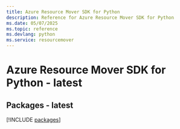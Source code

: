 ```yaml
---
title: Azure Resource Mover SDK for Python
description: Reference for Azure Resource Mover SDK for Python
ms.date: 05/07/2025
ms.topic: reference
ms.devlang: python
ms.service: resourcemover
---
```

# Azure Resource Mover SDK for Python - latest
## Packages - latest
[!INCLUDE [packages](resource-mover-index.md)]